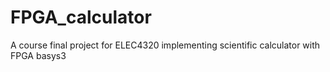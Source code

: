 # FPGA_calculator
 A course final project for ELEC4320 implementing scientific calculator with FPGA basys3
